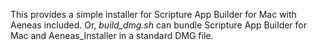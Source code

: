 This provides a simple installer for Scripture App Builder for Mac with Aeneas included.
Or, *build\_dmg.sh* can bundle Scripture App Builder for Mac and Aeneas_Installer in a standard DMG file.
